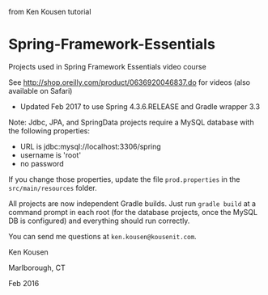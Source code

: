 from Ken Kousen tutorial

# Spring-Framework-Essentials
 
Projects used in Spring Framework Essentials video course

See http://shop.oreilly.com/product/0636920046837.do for videos (also available on Safari)

* Updated Feb 2017 to use Spring 4.3.6.RELEASE and Gradle wrapper 3.3

Note: Jdbc, JPA, and SpringData projects require a MySQL database with the following properties:
- URL is jdbc:mysql://localhost:3306/spring
- username is 'root'
- no password

If you change those properties, update the file `prod.properties` in the `src/main/resources` folder.

All projects are now independent Gradle builds. Just run `gradle build`
at a command prompt in each root (for the database projects, once the MySQL DB is configured) and everything should run correctly.

You can send me questions at `ken.kousen@kousenit.com`.

Ken Kousen

Marlborough, CT

Feb 2016

